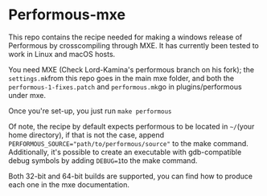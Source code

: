 # Performous-mxe
This repo contains the recipe needed for making a windows release of Performous by crosscompiling through MXE. It has currently been tested to work in Linux and macOS hosts.

You need MXE (Check Lord-Kamina's performous branch on his fork); the `settings.mk`from this repo goes in the main mxe folder, and both the `performous-1-fixes.patch` and `performous.mk`go in plugins/performous under mxe.

Once you're set-up, you just run `make performous`

Of note, the recipe by default expects performous to be located in `~/`(your home directory), if that is not the case, append `PERFORMOUS_SOURCE="path/to/performous/source"` to the make command. Additionally, it's possible to create an executable with gdb-compatible debug symbols by adding `DEBUG=1`to the make command.

Both 32-bit and 64-bit builds are supported, you can find how to produce each one in the mxe documentation.
